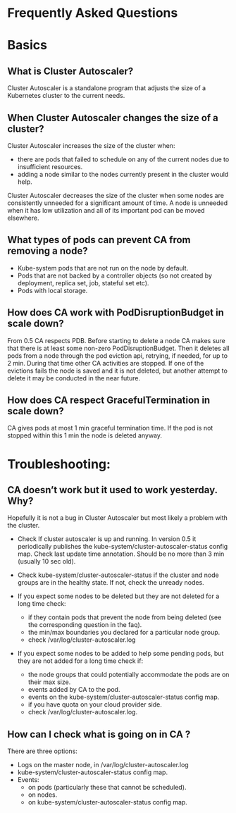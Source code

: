 # Frequently Asked Questions

# Basics

## What is Cluster Autoscaler?

Cluster Autoscaler is a standalone program that adjusts the size of a Kubernetes cluster to the current needs.

## When Cluster Autoscaler changes the size of a cluster?

Cluster Autoscaler increases the size of the cluster when: 
* there are pods that failed to schedule on any of the current nodes due to insufficient resources.
* adding a node similar to the nodes currently present in the cluster would help.

Cluster Autoscaler decreases the size of the cluster when some nodes are consistently unneeded for a significant amount of time. A node is unneeded when it has low utilization and all of its important pod can be moved elsewhere. 

## What types of pods can prevent CA from removing a node?

* Kube-system pods that are not run on the node by default.
* Pods that are not backed by a controller objects (so not created by deployment, replica set, job, stateful set etc).
* Pods with local storage.

## How does CA work with PodDisruptionBudget in scale down?

From 0.5 CA respects PDB. Before starting to delete a node CA makes sure that there is at least some non-zero PodDisruptionBudget. Then it deletes all pods from a node through the pod eviction api, retrying, if needed, for up to 2 min. During that time other CA activities are stopped. If one of the evictions fails the node is saved and it is not deleted, but another attempt to delete it may be conducted in the near future.

## How does CA respect GracefulTermination in scale down?

CA gives pods at most 1 min graceful termination time. If the pod is not stopped within this 1 min the node is deleted anyway.

# Troubleshooting:

## CA doesn’t work but it used to work yesterday. Why?

Hopefully it is not a bug in Cluster Autoscaler but most likely a problem with the cluster.

* Check If cluster autoscaler is up and running. In version 0.5 it periodically publishes the kube-system/cluster-autoscaler-status config map. Check last update time annotation. Should be no more than 3 min (usually 10 sec old).
* Check kube-system/cluster-autoscaler-status if the cluster and node groups are in the healthy state. If not, check the unready nodes. 

* If you expect some nodes to be deleted but they are not deleted for a long time check:
    * if they contain pods that prevent the node from being deleted (see the corresponding question in the faq).
    * the min/max boundaries you declared for a particular node group.
    * check /var/log/cluster-autoscaler.log

* If you expect some nodes to be added to help some pending pods, but they are not added for a long time check if:
    * the node groups that could potentially accommodate the pods are on their max size.
    * events added by CA to the pod.
    * events on the kube-system/cluster-autoscaler-status config map. 
    * if you have quota on your cloud provider side. 
    * check /var/log/cluster-autoscaler.log.

## How can I check what is going on in CA ?

There are three options:

* Logs on the master node, in /var/log/cluster-autoscaler.log
* kube-system/cluster-autoscaler-status config map.
* Events:
    * on pods (particularly these that cannot be scheduled).
    * on nodes.
    * on kube-system/cluster-autoscaler-status config map.
